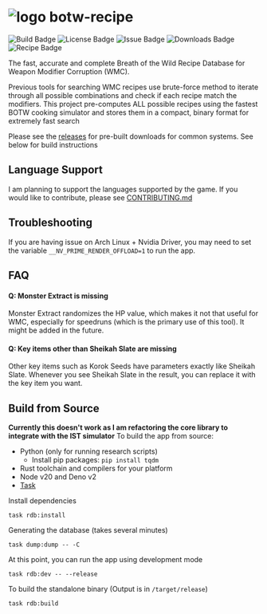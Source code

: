 # ![logo](app/rdb/src-tauri/icons/32x32.png) botw-recipe

![Build Badge](https://img.shields.io/github/check-runs/Pistonite/botw-recipe/main)
![License Badge](https://img.shields.io/github/license/Pistonite/botw-recipe)
![Issue Badge](https://img.shields.io/github/issues/Pistonite/botw-recipe)
![Downloads Badge](https://img.shields.io/github/downloads/Pistonite/botw-recipe/total)
![Recipe Badge](https://img.shields.io/endpoint?url=https://raw.githubusercontent.com/Pistonite/botw-recipe/main/packages/known-good/badge.json)

The fast, accurate and complete Breath of the Wild Recipe Database for Weapon Modifier Corruption (WMC).

Previous tools for searching WMC recipes use brute-force method to iterate through all possible combinations and check if each recipe match the modifiers. This project pre-computes ALL possible recipes using the fastest BOTW cooking simulator and stores them in a compact, binary format for extremely fast search

Please see the [releases](https://github.com/Pistonite/botw-recipe/releases) for pre-built downloads for common systems. See below for build instructions

## Language Support
I am planning to support the languages supported by the game. 
If you would like to contribute, please see [CONTRIBUTING.md](app/rdb/src/i18n/CONTRIBUTING.md)

## Troubleshooting
If you are having issue on Arch Linux + Nvidia Driver, you may need to set the variable `__NV_PRIME_RENDER_OFFLOAD=1` to run the app.

## FAQ

#### Q: Monster Extract is missing
Monster Extract randomizes the HP value, which makes it not that useful for WMC, especially for speedruns (which is the primary use of this tool).
It might be added in the future.

#### Q: Key items other than Sheikah Slate are missing
Other key items such as Korok Seeds have parameters exactly like Sheikah Slate. Whenever you see Sheikah Slate in the result, you can replace it with the key item you want.

## Build from Source
**Currently this doesn't work as I am refactoring the core library to integrate with the IST simulator**
To build the app from source:
- Python (only for running research scripts)
  - Install pip packages: `pip install tqdm`
- Rust toolchain and compilers for your platform
- Node v20 and Deno v2
- [Task](https://taskfile.dev/#/installation)

Install dependencies
```
task rdb:install
```
Generating the database (takes several minutes)
```
task dump:dump -- -C
```
At this point, you can run the app using development mode
```
task rdb:dev -- --release
```

To build the standalone binary (Output is in `/target/release`)
```
task rdb:build
```
